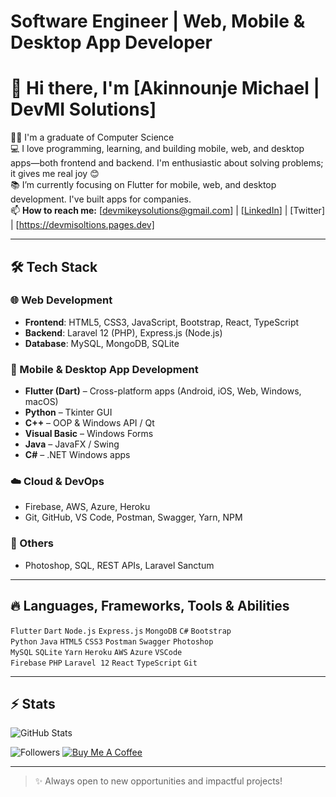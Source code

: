 #  Software Engineer | Web, Mobile & Desktop App Developer

# 👋 Hi there, I'm [Akinnounje Michael | DevMI Solutions]

👨‍🎓 I'm a graduate of Computer Science  
💻 I love programming, learning, and building mobile, web, and desktop apps—both frontend and backend. I'm enthusiastic about solving problems; it gives me real joy 😊  
📚 I’m currently focusing on Flutter for mobile, web, and desktop development. I've built apps for companies.  
📫 **How to reach me:** [devmikeysolutions@gmail.com] | [[LinkedIn](https://www.linkedin.com/in/michael-akinbounje/)] | [Twitter] | [https://devmisoltions.pages.dev]

---

## 🛠 Tech Stack

### 🌐 Web Development
- **Frontend**: HTML5, CSS3, JavaScript, Bootstrap, React, TypeScript
- **Backend**: Laravel 12 (PHP), Express.js (Node.js)
- **Database**: MySQL, MongoDB, SQLite

### 📱 Mobile & Desktop App Development
- **Flutter (Dart)** – Cross-platform apps (Android, iOS, Web, Windows, macOS)
- **Python** – Tkinter GUI
- **C++** – OOP & Windows API / Qt
- **Visual Basic** – Windows Forms
- **Java** – JavaFX / Swing
- **C#** – .NET Windows apps

### ☁️ Cloud & DevOps
- Firebase, AWS, Azure, Heroku
- Git, GitHub, VS Code, Postman, Swagger, Yarn, NPM

### 🎨 Others
- Photoshop, SQL, REST APIs, Laravel Sanctum

---

## 🔥 Languages, Frameworks, Tools & Abilities
`Flutter` `Dart` `Node.js` `Express.js` `MongoDB` `C#` `Bootstrap`  
`Python` `Java` `HTML5` `CSS3` `Postman` `Swagger` `Photoshop`  
`MySQL` `SQLite` `Yarn` `Heroku` `AWS` `Azure` `VSCode`  
`Firebase` `PHP` `Laravel 12` `React` `TypeScript` `Git`

---

## ⚡ Stats

<!-- You can use GitHub Readme Stats or similar badges -->
![GitHub Stats](https://github-readme-stats.vercel.app/api?username=YourGitHubUsername&show_icons=true&theme=radical)

<!-- Optional: Add more badges -->
![Followers](https://img.shields.io/github/followers/YourGitHubUsername?style=social)
[![Buy Me A Coffee](https://img.shields.io/badge/Buy%20Me%20a%20Coffee-%E2%98%95-yellow)](https://www.buymeacoffee.com/YourLink)

---

> ✨ Always open to new opportunities and impactful projects!

